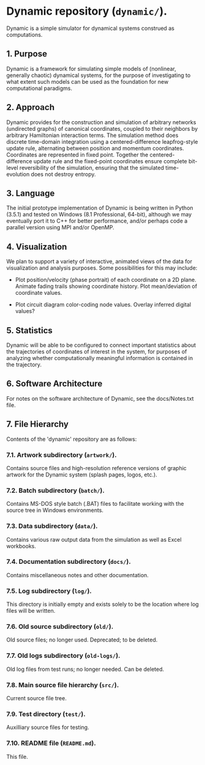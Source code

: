 # Dynamic repository (`dynamic/`).

Dynamic is a simple simulator for dynamical systems construed as computations.

## 1. Purpose

Dynamic is a framework for simulating simple models of (nonlinear, 
generally chaotic) dynamical systems, for the purpose of investigating 
to what extent such models can be used as the foundation for new 
computational paradigms.

## 2. Approach

Dynamic provides for the construction and simulation of arbitrary
networks (undirected graphs) of canonical coordinates, coupled to
their neighbors by arbitrary Hamiltonian interaction terms.  The
simulation method does discrete time-domain integration using a 
centered-difference leapfrog-style update rule, alternating between 
position and momentum coordinates.  Coordinates are represented in
fixed point.  Together the centered-difference update rule and the
fixed-point coordinates ensure complete bit-level reversibility of
the simulation, ensuring that the simulated time-evolution does not 
destroy entropy.

## 3. Language

The initial prototype implementation of Dynamic is being written 
in Python (3.5.1) and tested on Windows (8.1 Professional, 64-bit), 
although we may eventually port it to C++ for better performance, 
and/or perhaps code a parallel version using MPI and/or OpenMP.

## 4. Visualization

We plan to support a variety of interactive, animated views of the 
data for visualization and analysis purposes.  Some possibilities 
for this may include: 

 * Plot position/velocity (phase portrait) of each coordinate on 
		a 2D plane.  Animate fading trails showing coordinate history.
          Plot mean/deviation of coordinate values.

 * Plot circuit diagram color-coding node values.  Overlay inferred 
          digital values?

## 5. Statistics

Dynamic will be able to be configured to connect important statistics 
about the trajectories of coordinates of interest in the system, 
for purposes of analyzing whether computationally meaningful 
information is contained in the trajectory.

## 6. Software Architecture

For notes on the software architecture of Dynamic, see the docs/Notes.txt file.

## 7. File Hierarchy

Contents of the 'dynamic' repository are as follows:

### 7.1. Artwork subdirectory (`artwork/`).

Contains source files and high-resolution reference versions of graphic artwork
for the Dynamic system (splash pages, logos, etc.).

### 7.2. Batch subdirectory (`batch/`).

Contains MS-DOS style batch (.BAT) files to facilitate working with the source tree
in Windows environments.

### 7.3. Data subdirectory (`data/`).

Contains various raw output data from the simulation as well as Excel workbooks.

### 7.4. Documentation subdirectory (`docs/`).

Contains miscellaneous notes and other documentation.

### 7.5. Log subdirectory (`log/`).

This directory is initially empty and exists solely to be the location
where log files will be written.

### 7.6. Old source subdirectory (`old/`).

Old source files; no longer used.  Deprecated; to be deleted.

### 7.7. Old logs subdirectory (`old-logs/`).

Old log files from test runs; no longer needed.  Can be deleted.

### 7.8. Main source file hierarchy (`src/`).

Current source file tree.

### 7.9. Test directory (`test/`).

Auxilliary source files for testing.

### 7.10. README file (`README.md`).

This file.